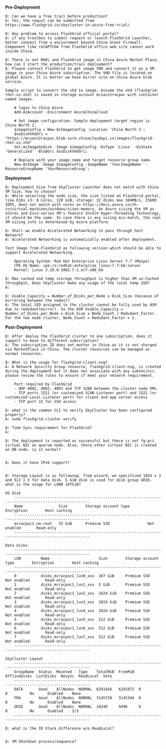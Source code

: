 **Pre-Deployment**

    Q: Can we have a free trail before production?
    A: Yes, the requst can be submitted from https://www.flashgrid.io/skycluster-in-azure-free-trial/
    
    Q: Any problem to access FlashGrid official portal?
    A: if any troulbes to submit request or launch FlashGrid Launcher, better connect from a enviornment beyond China Great Firewall. Component like reCAPTCHA from FlashGrid office web site cannot work inside China.

    Q: There is not RHEL and FlashGrid image in China Azure Market Place, how can I start the production/trail deployment?
    A: Please contact FlashGrid to get image VHD and convert it as a VM image in your China Azure subscription. The VHD file is located on global Azure. It is better we have mirror site on China Azure blob service. 

    Sample script to convert the vhd to image. Assume the vhd (flashgrid-rhel-os.vhd) is saved in storage account mcsacn2racpoc with container named images.

        # login to China Azure
        Add-AzAccount -Environment AzureChinaCloud

        # Set image configuration. Sample deployment target region is China North 2.
        $imageConfig = New-AzImageConfig -Location 'China North 2';
        $osDiskVhdUri = "https://mcsacn2racpoc.blob.core.chinacloudapi.cn/images/flashgrid-rhel-os.vhd"
        Set-AzImageOsDisk -Image $imageConfig -OsType 'Linux' -OsState 'Generalized' -BlobUri $osDiskVhdUri;

        # Replace with your image name and target resource group name.
        New-AzImage -Image $imageConfig -ImageName 'YourImageName' -ResourceGroupName 'YourResourceGroup';


**Deployment**

    Q: Deployment Size from SkyCluster Launcher does not match with China VM Size, how to choose?
    A: While selecting the node size, the size listed on FlashGrid portal, like E16s_v3: 8 Cores, 128 GiB, storage: 32 disks max 384MB/s, 25600 IOPS, does not match with cores on https://docs.azure.cn/zh-cn/virtual-machines/windows/sizes-memory. As Azure sizing the VM as vCores and Esv3-series VM's feature Intel® Hyper-Threading Technology, it should be the same. In case there is any sizing mis-match, the real VM sizing info is determined by Azure platform.

    Q: Shall we enable Accelerated Networking to pass through host Network?
    A: Accelerated Networking is automatically enabled after deployment.

    Test Image from FlashGrid as following version which should be able to support Accelerated Networking.

        Operating System: Red Hat Enterprise Linux Server 7.7 (Maipo)
        CPE OS Name: cpe:/o:redhat:enterprise_linux:7.7:GA:server
        Kernel: Linux 3.10.0-1062.7.1.el7.x86_64

    Q: Max cached and temp storage throughput is higher than VM un-Cached throughput, Does SkyCluster make any usage of the local temp SSD?
    A: 

    Q: Usable_Capacity = Number_of_Disks_per_Node x Disk_Size (because of mirroring between the nodes)? 
    A: The total SSD assigned to the cluster cannot be fully used by ASM due to redudant(mirror). So the ASM Usable_Capacity = Number_of_Disks_per_Node x Disk_Size x Node_Count / Redudant_Factor. For the two node cluster, Node_Count = Redudant_Factor = 2. 

**Post-Deployment**
    
    Q: After deploy the FlashGrid cluster to one subscription. does it support to move to different subscription?
    A: The subscription ID does not matter in China as it is not charged via MarketPlace in China. The cluster resources can be managed as normal resources. 

    Q: What is the usage for flashgrid-client-nsg?
    A: A Network Security Group resource, flashgrid-client-nsg, is created during the deployment but it does not associate with any subnet/nic. please review the rules to ensure if meet your network requirement.  

        Port required by FlashGrid
        - UDP 4801, 4802, 4803 and TCP 3260 between the cluster node VMs
        - TCP ports 1521 (or customized SCAN Listener port) and 1522 (or customized Local Listener port) for client and app server access
        - TCP port 22 for SSH access

    Q: what is the common CLI to verify SkyCluster has been configured properly?
    A: sudo flashgrid-cluster verify

    Q: Time Sync requirement for FlashGrid?
    A: 

    Q: The deployment is reported as successful but there is not fg-pri virtual NIC on quorum node. Also, there other virtual NIC is created on DB node. is it normal?


    Q: Does it have IPv6 support?


    Q: Storage Layout is as following. from wizard, we specificed 1024 x 3 and 512 x 3 for data disk. 5 GiB disk is used for disk group GRID. what is the usage for LUN0 107GiB?

    OS disk
        --------------------------------------------------------------------------------------------------------
        Name                Size        Storage account type        Encryption        Host caching
        --------------------------------------------------------------------------------------------------------
        mcracpoc1-vm-root   32 GiB      Premium SSD                 Not enabled       Read-only
        --------------------------------------------------------------------------------------------------------

    Data disks
        --------------------------------------------------------------------------------------------------------
        LUN         Name                      Size        Storage account type        Encryption        Host caching
        --------------------------------------------------------------------------------------------------------
        0           disks_mcracpoc1_lun0_xxx  107 GiB     Premium SSD                 Not enabled       Read-only
        1           disks_mcracpoc1_lun1_xxx  5 GiB       Premium SSD                 Not enabled       Read-only
        2           disks_mcracpoc1_lun2_xxx  1024 GiB    Premium SSD                 Not enabled       Read-only
        3           disks_mcracpoc1_lun3_xxx  1024 GiB    Premium SSD                 Not enabled       Read-only
        4           disks_mcracpoc1_lun4_xxx  1024 GiB    Premium SSD                 Not enabled       Read-only
        5           disks_mcracpoc1_lun5_xxx  512 GiB     Premium SSD                 Not enabled       Read-only
        6           disks_mcracpoc1_lun6_xxx  512 GiB     Premium SSD                 Not enabled       Read-only
        7           disks_mcracpoc1_lun7_xxx  512 GiB     Premium SSD                 Not enabled       Read-only
        --------------------------------------------------------------------------------------------------------
    
    SkyCluster Layout
        --------------------------------------------------------------------------------------------------------
        GroupName  Status  Mounted   Type    TotalMiB  FreeMiB  OfflineDisks  LostDisks  Resync  ReadLocal  Vote
        --------------------------------------------------------------------------------------------------------
        DATA       Good    AllNodes  NORMAL  6291456   6291072  0             0          No      Enabled    None
        FRA        Good    AllNodes  NORMAL  3145728   3145344  0             0          No      Enabled    None
        GRID       Good    AllNodes  NORMAL  10240     9496     0             0          No      Enabled    3/3 
        --------------------------------------------------------------------------------------------------------

    Q: what is the IO Stack difference w/o ReadLocal?
    

    Q: VM Shutdown process/sequence?


